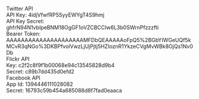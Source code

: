 Twitter API<br />
API Key: 4idjVfwfRP5SyyEWYgT4S9hmj<br />
API Key Secret: ghfrN94N1vbIpeBNM18OgGF1oVZCBCCIw6L3b0SWrnPfzzzfti<br />
Bearer Token: AAAAAAAAAAAAAAAAAAAAAMFDbQEAAAAAoFpQ5%2BGbYIWGeUQf5kMCvR3qNGo%3DKBPfvolVwzLjUjPjtj5HZIoznR1YkzeCVgMvWBk8OjQs1Nv0Db<br />
Flickr API<br />
Key: c2f2c8f9f1b00068e94c13545828d9b4<br />
Secret: c89b7dd435d0efd2<br />
Facebook API<br />
App Id: 1394446111028082<br />
Secret: 16793c59b454a685088d8f7fad0eaaca<br />
